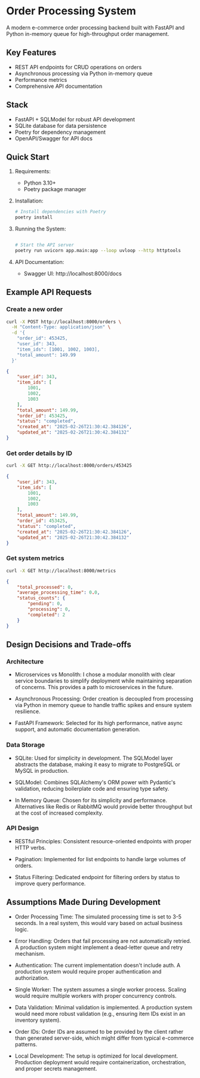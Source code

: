 # Order Processing System

A modern e-commerce order processing backend built with FastAPI and Python in-memory queue for high-throughput order management.

## Key Features
- REST API endpoints for CRUD operations on orders
- Asynchronous processing via Python in-memory queue
- Performance metrics
- Comprehensive API documentation

## Stack
- FastAPI + SQLModel for robust API development
- SQLite database for data persistence
- Poetry for dependency management
- OpenAPI/Swagger for API docs

## Quick Start
1. Requirements:
   - Python 3.10+
   - Poetry package manager

2. Installation:
   ```bash
   # Install dependencies with Poetry
   poetry install


3. Running the System:
   ```bash

   # Start the API server
   poetry run uvicorn app.main:app --loop uvloop --http httptools

   ```

4. API Documentation:
   - Swagger UI: http://localhost:8000/docs

## Example API Requests

### Create a new order

```bash
curl -X POST http://localhost:8000/orders \
  -H "Content-Type: application/json" \
  -d '{
    "order_id": 453425,
    "user_id": 343,
    "item_ids": [1001, 1002, 1003],
    "total_amount": 149.99
  }'
```

```json
{
    "user_id": 343,
    "item_ids": [
        1001,
        1002,
        1003
    ],
    "total_amount": 149.99,
    "order_id": 453425,
    "status": "completed",
    "created_at": "2025-02-26T21:30:42.384126",
    "updated_at": "2025-02-26T21:30:42.384132"
}
```

### Get order details by ID

```bash
curl -X GET http://localhost:8000/orders/453425
```

```json
{
    "user_id": 343,
    "item_ids": [
        1001,
        1002,
        1003
    ],
    "total_amount": 149.99,
    "order_id": 453425,
    "status": "completed",
    "created_at": "2025-02-26T21:30:42.384126",
    "updated_at": "2025-02-26T21:30:42.384132"
}
```

### Get system metrics

```bash
curl -X GET http://localhost:8000/metrics
```

```json
{
    "total_processed": 0,
    "average_processing_time": 0.0,
    "status_counts": {
        "pending": 0,
        "processing": 0,
        "completed": 2
    }
}
```

## Design Decisions and Trade-offs

### Architecture
- Microservices vs Monolith: I chose a modular monolith with clear service boundaries to simplify deployment while maintaining separation of concerns. This provides a path to microservices in the future.
  
- Asynchronous Processing: Order creation is decoupled from processing via Python in memory queue to handle traffic spikes and ensure system resilience.
  
- FastAPI Framework: Selected for its high performance, native async support, and automatic documentation generation.

### Data Storage
- SQLite: Used for simplicity in development. The SQLModel layer abstracts the database, making it easy to migrate to PostgreSQL or MySQL in production.
  
- SQLModel: Combines SQLAlchemy's ORM power with Pydantic's validation, reducing boilerplate code and ensuring type safety.

- In Memory Queue: Chosen for its simplicity and performance. Alternatives like Redis or RabbitMQ would provide better throughput but at the cost of increased complexity.

### API Design
- RESTful Principles: Consistent resource-oriented endpoints with proper HTTP verbs.
  
- Pagination: Implemented for list endpoints to handle large volumes of orders.
  
- Status Filtering: Dedicated endpoint for filtering orders by status to improve query performance.


## Assumptions Made During Development
- Order Processing Time: The simulated processing time is set to 3-5 seconds. In a real system, this would vary based on actual business logic.
  
- Error Handling: Orders that fail processing are not automatically retried. A production system might implement a dead-letter queue and retry mechanism.
  
- Authentication: The current implementation doesn't include auth. A production system would require proper authentication and authorization.
  
- Single Worker: The system assumes a single worker process. Scaling would require multiple workers with proper concurrency controls.
  
- Data Validation: Minimal validation is implemented. A production system would need more robust validation (e.g., ensuring item IDs exist in an inventory system).
  
- Order IDs: Order IDs are assumed to be provided by the client rather than generated server-side, which might differ from typical e-commerce patterns.

- Local Development: The setup is optimized for local development. Production deployment would require containerization, orchestration, and proper secrets management.